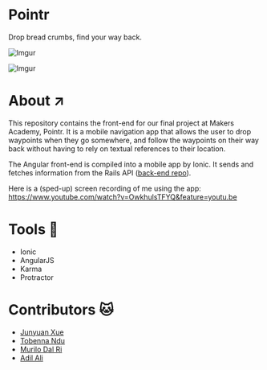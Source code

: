# Pointr

Drop bread crumbs, find your way back.

![Imgur](http://i.imgur.com/pDWBJ0p.png)

![Imgur](http://i.imgur.com/OZCqk2g.png)


# About :arrow_upper_right:

This repository contains the front-end for our final project at Makers Academy, Pointr. It is a mobile navigation app that allows the user to drop waypoints when they go somewhere, and follow the waypoints on their way back without having to rely on textual references to their location.

The Angular front-end is compiled into a mobile app by Ionic. It sends and fetches information from the Rails API ([back-end repo](https://github.com/junyuanxue/pointr-backend)).

Here is a (sped-up) screen recording of me using the app: https://www.youtube.com/watch?v=OwkhulsTFYQ&feature=youtu.be

# Tools :wrench:
* Ionic
* AngularJS
* Karma
* Protractor

# Contributors :cat:
* [Junyuan Xue](https://github.com/junyuanxue)
* [Tobenna Ndu](https://github.com/tobenna)
* [Murilo Dal Ri](https://github.com/MuriloDalRi)
* [Adil Ali](https://github.com/adilw3nomad)
